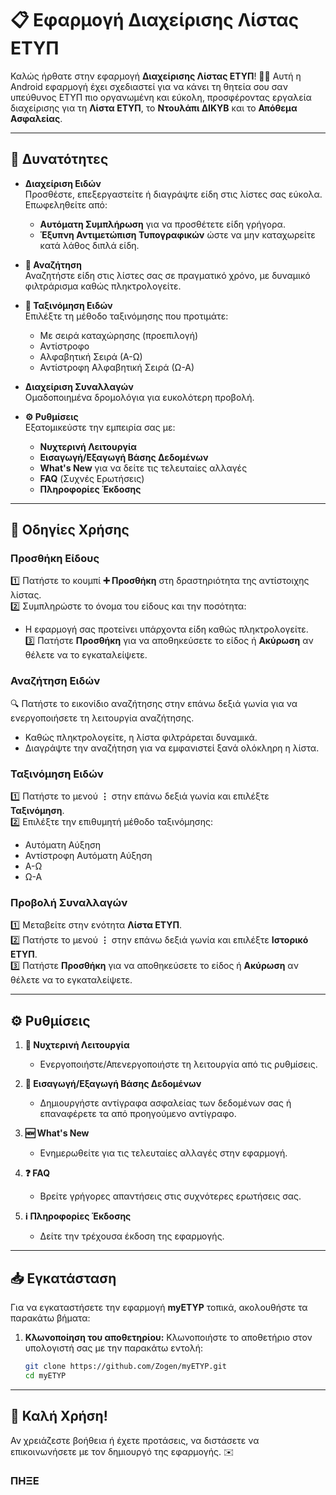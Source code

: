 # **📋 Εφαρμογή Διαχείρισης Λίστας ΕΤΥΠ**

Καλώς ήρθατε στην εφαρμογή **Διαχείρισης Λίστας ΕΤΥΠ**! 🛒✨ Αυτή η Android εφαρμογή έχει σχεδιαστεί για να κάνει τη θητεία σου σαν υπεύθυνος ΕΤΥΠ πιο οργανωμένη και εύκολη, προσφέροντας εργαλεία διαχείρισης για τη **Λίστα ΕΤΥΠ**, το **Ντουλάπι ΔΙΚΥΒ** και το **Απόθεμα Ασφαλείας**.

---

## **🚀 Δυνατότητες**

- **Διαχείριση Ειδών**  
  Προσθέστε, επεξεργαστείτε ή διαγράψτε είδη στις λίστες σας εύκολα. Επωφεληθείτε από:  
  - **Αυτόματη Συμπλήρωση** για να προσθέτετε είδη γρήγορα.  
  - **Έξυπνη Αντιμετώπιση Τυπογραφικών** ώστε να μην καταχωρείτε κατά λάθος διπλά είδη.  

- **🔎 Αναζήτηση**  
  Αναζητήστε είδη στις λίστες σας σε πραγματικό χρόνο, με δυναμικό φιλτράρισμα καθώς πληκτρολογείτε.  

- **📑 Ταξινόμηση Ειδών**  
  Επιλέξτε τη μέθοδο ταξινόμησης που προτιμάτε:
  - Με σειρά καταχώρησης (προεπιλογή)  
  - Αντίστροφο  
  - Αλφαβητική Σειρά (Α-Ω)  
  - Αντίστροφη Αλφαβητική Σειρά (Ω-Α)  

- **Διαχείριση Συναλλαγών**  
  Ομαδοποιημένα δρομολόγια για ευκολότερη προβολή.

- **⚙️ Ρυθμίσεις**  
  Εξατομικεύστε την εμπειρία σας με:
  - **Νυχτερινή Λειτουργία**  
  - **Εισαγωγή/Εξαγωγή Βάσης Δεδομένων**  
  - **What's New** για να δείτε τις τελευταίες αλλαγές  
  - **FAQ** (Συχνές Ερωτήσεις)  
  - **Πληροφορίες Έκδοσης**

---

## **📖 Οδηγίες Χρήσης**

### **Προσθήκη Είδους**  
1️⃣ Πατήστε το κουμπί **➕ Προσθήκη** στη δραστηριότητα της αντίστοιχης λίστας.  
2️⃣ Συμπληρώστε το όνομα του είδους και την ποσότητα:  
   - Η εφαρμογή σας προτείνει υπάρχοντα είδη καθώς πληκτρολογείτε.  
3️⃣ Πατήστε **Προσθήκη** για να αποθηκεύσετε το είδος ή **Ακύρωση** αν θέλετε να το εγκαταλείψετε.

### **Αναζήτηση Ειδών**  
🔍 Πατήστε το εικονίδιο αναζήτησης στην επάνω δεξιά γωνία για να ενεργοποιήσετε τη λειτουργία αναζήτησης.  
- Καθώς πληκτρολογείτε, η λίστα φιλτράρεται δυναμικά.  
- Διαγράψτε την αναζήτηση για να εμφανιστεί ξανά ολόκληρη η λίστα.

### **Ταξινόμηση Ειδών**  
1️⃣ Πατήστε το μενού **⋮** στην επάνω δεξιά γωνία και επιλέξτε **Ταξινόμηση**.  
2️⃣ Επιλέξτε την επιθυμητή μέθοδο ταξινόμησης:  
   - Αυτόματη Αύξηση  
   - Αντίστροφη Αυτόματη Αύξηση  
   - Α-Ω  
   - Ω-Α  

### **Προβολή Συναλλαγών** 
1️⃣ Μεταβείτε στην ενότητα **Λίστα ΕΤΥΠ**.  
2️⃣ Πατήστε το μενού **⋮** στην επάνω δεξιά γωνία και επιλέξτε **Ιστορικό ΕΤΥΠ**.  
3️⃣ Πατήστε **Προσθήκη** για να αποθηκεύσετε το είδος ή **Ακύρωση** αν θέλετε να το εγκαταλείψετε.

---

## **⚙️ Ρυθμίσεις**

1. **🌙 Νυχτερινή Λειτουργία**  
   - Ενεργοποιήστε/Απενεργοποιήστε τη λειτουργία από τις ρυθμίσεις.

2. **📂 Εισαγωγή/Εξαγωγή Βάσης Δεδομένων**  
   - Δημιουργήστε αντίγραφα ασφαλείας των δεδομένων σας ή επαναφέρετε τα από προηγούμενο αντίγραφο. 

3. **🆕 What's New**  
   - Ενημερωθείτε για τις τελευταίες αλλαγές στην εφαρμογή.   

4. **❓ FAQ**  
   - Βρείτε γρήγορες απαντήσεις στις συχνότερες ερωτήσεις σας.  

5. **ℹ️ Πληροφορίες Έκδοσης**  
   - Δείτε την τρέχουσα έκδοση της εφαρμογής.

---

## **📥 Εγκατάσταση**

Για να εγκαταστήσετε την εφαρμογή **myETYP** τοπικά, ακολουθήστε τα παρακάτω βήματα:

1. **Κλωνοποίηση του αποθετηρίου:**
   Κλωνοποιήστε το αποθετήριο στον υπολογιστή σας με την παρακάτω εντολή:

   ```bash
   git clone https://github.com/Zogen/myETYP.git
   cd myETYP

---

## **🎉 Καλή Χρήση!**

Αν χρειάζεστε βοήθεια ή έχετε προτάσεις, να διστάσετε να επικοινωνήσετε με τον δημιουργό της εφαρμογής. ✉️

### **ΠΗΞΕ** 
